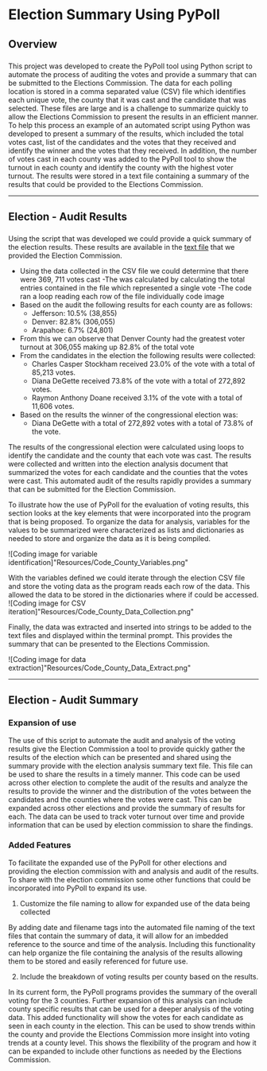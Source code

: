 # Election Summary Using PyPoll

## Overview

###
This project was developed to create the PyPoll tool using Python script to automate the process of auditing the votes and provide a summary that can be submitted to the Elections Commission.  The data for each polling location is stored in a comma separated value (CSV) file which identifies each unique vote, the county that it was cast and the candidate that was selected.  These files are large and is a challenge to summarize quickly to allow the Elections Commission to present the results in an efficient manner.  To help this process an example of an automated script using Python was developed to present a summary of the results, which included the total votes cast, list of the candidates and the votes that they received and identify the winner and the votes that they received. In addition, the number of votes cast in each county was added to the PyPoll tool to show the turnout in each county and identify the county with the highest voter turnout. The results were stored in a text file containing a summary of the results that could be provided to the Elections Commission.

---

## Election - Audit Results
###
Using the script that was developed we could provide a quick summary of the election results.  These results are available in the [text file](analysis/election_analysis.txt) that we provided the Election Commission.

* Using the data collected in the CSV file we could determine that there were 369, 711 votes cast
  -The was calculated by calculating the total entries contained in the file which represented a single vote
  -The code ran a loop reading each row of the file individually
  code image
* Based on the audit the following results for each county are as follows:
  - Jefferson: 10.5% (38,855)
  - Denver: 82.8% (306,055)
  - Arapahoe: 6.7% (24,801)
* From this we can observe that Denver County had the greatest voter turnout at 306,055 making up 82.8% of the total vote
* From the candidates in the election the following results were collected:
  - Charles Casper Stockham received 23.0% of the vote with a total of 85,213 votes.
  - Diana DeGette received 73.8% of the vote with a total of 272,892 votes.
  - Raymon Anthony Doane received 3.1% of the vote with a total of 11,606 votes.
* Based on the results the winner of the congressional election was:
  - Diana DeGette with a total of 272,892 votes with a total of 73.8% of the vote.

The results of the congressional election were calculated using loops to identify the candidate and the county that each vote was cast. The results were collected and written into the election analysis document that summarized the votes for each candidate and the counties that the votes were cast.  This automated audit of the results rapidly provides a summary that can be submitted for the Election Commission.  

To illustrate how the use of PyPoll for the evaluation of voting results, this section looks at the key elements that were incorporated into the program that is being proposed. To organize the data for analysis, variables for the values to be summarized were characterized as lists and dictionaries as needed to store and organize the data as it is being compiled.

![Coding image for variable identification]"Resources/Code_County_Variables.png"

With the variables defined we could iterate through the election CSV file and store the voting data as the program reads each row of the data.  This allowed the data to be stored in the dictionaries where if could be accessed.
![Coding image for CSV iteration]"Resources/Code_County_Data_Collection.png"

Finally, the data was extracted and inserted into strings to be added to the text files and displayed within the terminal prompt.  This provides the summary that can be presented to the Elections Commission.

![Coding image for data extraction]"Resources/Code_County_Data_Extract.png"

---
## Election - Audit Summary

### Expansion of use

The use of this script to automate the audit and analysis of the voting results give the Election Commission a tool to provide quickly gather the results of the election which can be presented and shared using the summary provide with the election analysis summary text file. This file can be used to share the results in a timely manner.  This code can be used across other election to complete the audit of the results and analyze the results to provide the winner and the distribution of the votes between the candidates and the counties where the votes were cast.  This can be expanded across other elections and provide the summary of results for each.  The data can be used to track voter turnout over time and provide information that can be used by election commission to share the findings.

### Added Features

To facilitate the expanded use of the PyPoll for other elections and providing the election commission with and analysis and audit of the results.  To share with the election commission some other functions that could be incorporated into PyPoll to expand its use.  

1. Customize the file naming to allow for expanded use of the data being collected

By adding date and filename tags into the automated file naming of the text files that contain the summary of data, it will allow for an imbedded reference to the source and time of the analysis. Including this functionality can help organize the file containing the analysis of the results allowing them to be stored and easily referenced for future use.


2. Include the breakdown of voting results per county based on the results.  

In its current form, the PyPoll programs provides the summary of the overall voting for the 3 counties.  Further expansion of this analysis can include county specific results that can be used for a deeper analysis of the voting data. This added functionality will show the votes for each candidate as seen in each county in the election. This can be used to show trends within the county and provide the Elections Commission more insight into voting trends at a county level. This shows the flexibility of the program and how it can be expanded to include other functions as needed by the Elections Commission.







